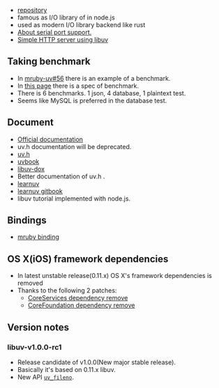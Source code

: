 * [repository](https://github.com/joyent/libuv)
* famous as I/O library of in node.js
* used as modern I/O library backend like rust
* [About serial port support.](https://github.com/joyent/node/issues/4092)
* [Simple HTTP server using libuv](https://github.com/mattn/http-server/blob/master/server.c)

## Taking benchmark
* In [mruby-uv#56](https://github.com/mattn/mruby-uv/issues/56) there is an example of a benchmark.
* In [this page](http://www.techempower.com/benchmarks/#section=code) there is a spec of benchmark.
 * There is 6 benchmarks. 1 json, 4 database, 1 plaintext test.
 * Seems like MySQL is preferred in the database test.

## Document
* [Official documentation](http://libuv.readthedocs.org/en/latest/)
 * uv.h documentation will be deprecated.
* [uv.h](https://github.com/joyent/libuv/blob/master/include/uv.h)
* [uvbook](http://nikhilm.github.io/uvbook/)
* [libuv-dox](https://github.com/thlorenz/libuv-dox)
 * Better documentation of uv.h .
* [learnuv](https://github.com/thlorenz/learnuv)
 * [learnuv gitbook](http://thlorenz.github.io/learnuv/book)
 * libuv tutorial implemented with node.js.

## Bindings
* [mruby binding](https://github.com/mattn/mruby-uv)

## OS X(iOS) framework dependencies
* In latest unstable release(0.11.x) OS X's framework dependencies is removed
* Thanks to the following 2 patches:
  * [CoreServices dependency remove](https://github.com/joyent/libuv/pull/243)
  * [CoreFoundation dependency remove](https://github.com/joyent/libuv/pull/898)

## Version notes

### libuv-v1.0.0-rc1
* Release candidate of v1.0.0(New major stable release).
* Basically it's based on 0.11.x libuv.
* New API [`uv_fileno`](https://github.com/joyent/libuv/commit/4ca9a363897cfa60f4e2229e4f15ac5abd7fd103).
